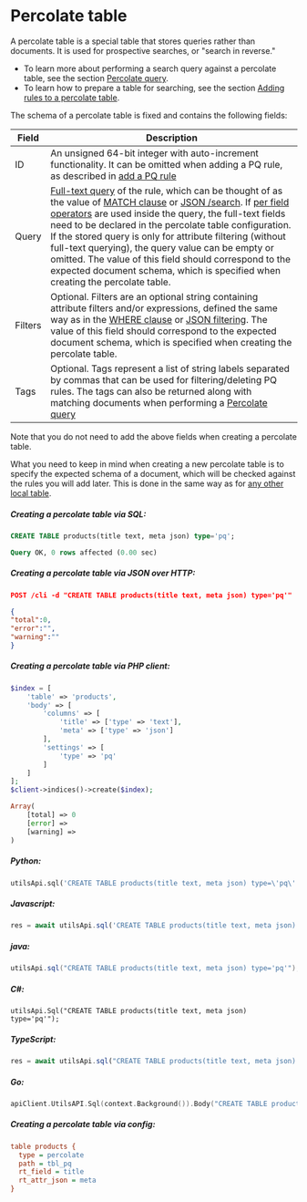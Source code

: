 # Percolate table

<!-- example pq -->
A percolate table is a special table that stores queries rather than documents. It is used for prospective searches, or "search in reverse."

* To learn more about performing a search query against a percolate table, see the section [Percolate query](../../Searching/Percolate_query.md).
* To learn how to prepare a table for searching, see the section [Adding rules to a percolate table](../../Data_creation_and_modification/Adding_documents_to_a_table/Adding_rules_to_a_percolate_table.md).

The schema of a percolate table is fixed and contains the following fields:

| Field | Description |
| - | - |
| ID| An unsigned 64-bit integer with auto-increment functionality. It can be omitted when adding a PQ rule, as described in  [add a PQ rule](../../Data_creation_and_modification/Adding_documents_to_a_table/Adding_rules_to_a_percolate_table.md) |
| Query | [Full-text query](../../Searching/Full_text_matching/Basic_usage.md) of the rule, which can be thought of as the value of [MATCH clause](../../Searching/Full_text_matching/Basic_usage.md) or [JSON /search](../../Searching/Full_text_matching/Basic_usage.md#HTTP-JSON). If [per field operators](../../Searching/Full_text_matching/Operators.md) are used inside the query, the full-text fields need to be declared in the percolate table configuration. If the stored query is only for attribute filtering (without full-text querying), the query value can be empty or omitted. The value of this field should correspond to the expected document schema, which is specified when creating the percolate table. |
| Filters | Optional. Filters are an optional string containing attribute filters and/or expressions, defined the same way as in the [WHERE clause](../../Searching/Filters.md#WHERE) or [JSON filtering](../../Searching/Filters.md#HTTP-JSON). The value of this field should correspond to the expected document schema, which is specified when creating the percolate table. |
| Tags | Optional. Tags represent a list of string labels separated by commas that can be used for filtering/deleting PQ rules. The tags can also be returned along with matching documents when performing a [Percolate query](../../Searching/Percolate_query.md) |

Note that you do not need to add the above fields when creating a percolate table.

What you need to keep in mind when creating a new percolate table is to specify the expected schema of a document, which will be checked against the rules you will add later. This is done in the same way as for [any other local table](../../Creating_a_table/Local_tables.md).


<!-- intro -->
##### Creating a percolate table via SQL:

<!-- request SQL -->

```sql
CREATE TABLE products(title text, meta json) type='pq';
```
<!-- response SQL -->

```sql
Query OK, 0 rows affected (0.00 sec)
```

<!-- intro -->
##### Creating a percolate table via JSON over HTTP:

<!-- request JSON -->

```json
POST /cli -d "CREATE TABLE products(title text, meta json) type='pq'"
```

<!-- response JSON -->

```json
{
"total":0,
"error":"",
"warning":""
}
```

<!-- intro -->
##### Creating a percolate table via PHP client:

<!-- request PHP -->

```php
$index = [
    'table' => 'products',
    'body' => [
        'columns' => [
            'title' => ['type' => 'text'],
            'meta' => ['type' => 'json']
        ],
        'settings' => [
            'type' => 'pq'
        ]
    ]
];
$client->indices()->create($index);
```
<!-- response PHP -->
```php
Array(
    [total] => 0
    [error] =>
    [warning] =>
)
```

<!-- intro -->
##### Python:

<!-- request Python -->

```python
utilsApi.sql('CREATE TABLE products(title text, meta json) type=\'pq\'')
```
<!-- intro -->
##### Javascript:

<!-- request javascript -->

```javascript
res = await utilsApi.sql('CREATE TABLE products(title text, meta json) type=\'pq\'');
```
<!-- intro -->
##### java:

<!-- request java -->

```java
utilsApi.sql("CREATE TABLE products(title text, meta json) type='pq'");
```

<!-- intro -->
##### C#:

<!-- request C# -->

```clike
utilsApi.Sql("CREATE TABLE products(title text, meta json) type='pq'");
```

<!-- intro -->
##### TypeScript:

<!-- request typescript -->

```typescript
res = await utilsApi.sql("CREATE TABLE products(title text, meta json) type='pq'");
```

<!-- intro -->
##### Go:

<!-- request go -->

```go
apiClient.UtilsAPI.Sql(context.Background()).Body("CREATE TABLE products(title text, meta json) type='pq'").Execute()
```

<!-- intro -->
##### Creating a percolate table via config:

<!-- request CONFIG -->

```ini
table products {
  type = percolate
  path = tbl_pq
  rt_field = title
  rt_attr_json = meta
}
```
<!-- end -->
<!-- proofread -->
